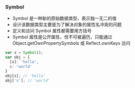 ### Symbol

- Symbol 是一种新的原始数据类型，表示独一无二的值
- 设计该数据类型主要是为了解决对象的属性名冲突的问题
- 定义和访问 Symbol 属性都需要用方括号
- Symbol 属性是公开属性，但不可被遍历，只能通过 Object.getOwnPropertySymbols 或 Reflect.ownKeys 访问

```js
var s = Symbol();
var obj = {
  [s]: 'hello',
  s: 'world'
}
obj[s]; // 'hello'
obj['s']; // 'world'
```